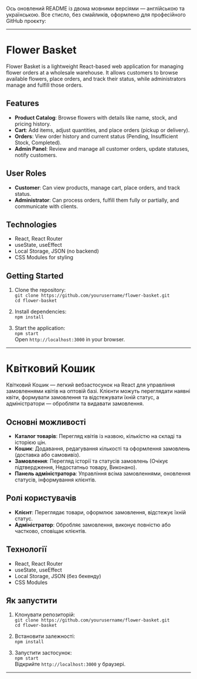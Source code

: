 Ось оновлений README із двома мовними версіями — англійською та українською. Все стисло, без смайликів, оформлено для професійного GitHub проєкту:

---

# Flower Basket

Flower Basket is a lightweight React-based web application for managing flower orders at a wholesale warehouse. It allows customers to browse available flowers, place orders, and track their status, while administrators manage and fulfill those orders.

## Features

- **Product Catalog**: Browse flowers with details like name, stock, and pricing history.
- **Cart**: Add items, adjust quantities, and place orders (pickup or delivery).
- **Orders**: View order history and current status (Pending, Insufficient Stock, Completed).
- **Admin Panel**: Review and manage all customer orders, update statuses, notify customers.

## User Roles

- **Customer**: Can view products, manage cart, place orders, and track status.
- **Administrator**: Can process orders, fulfill them fully or partially, and communicate with clients.

## Technologies

- React, React Router
- useState, useEffect
- Local Storage, JSON (no backend)
- CSS Modules for styling

## Getting Started

1. Clone the repository:  
   `git clone https://github.com/yourusername/flower-basket.git`  
   `cd flower-basket`

2. Install dependencies:  
   `npm install`

3. Start the application:  
   `npm start`  
   Open `http://localhost:3000` in your browser.

---

# Квітковий Кошик

Квітковий Кошик — легкий вебзастосунок на React для управління замовленнями квітів на оптовій базі. Клієнти можуть переглядати наявні квіти, формувати замовлення та відстежувати їхній статус, а адміністратори — обробляти та видавати замовлення.

## Основні можливості

- **Каталог товарів**: Перегляд квітів із назвою, кількістю на складі та історією цін.
- **Кошик**: Додавання, редагування кількості та оформлення замовлень (доставка або самовивіз).
- **Замовлення**: Перегляд історії та статусів замовлень (Очікує підтвердження, Недостатньо товару, Виконано).
- **Панель адміністратора**: Управління всіма замовленнями, оновлення статусів, інформування клієнтів.

## Ролі користувачів

- **Клієнт**: Переглядає товари, оформлює замовлення, відстежує їхній статус.
- **Адміністратор**: Обробляє замовлення, виконує повністю або частково, сповіщає клієнтів.

## Технології

- React, React Router
- useState, useEffect
- Local Storage, JSON (без бекенду)
- CSS Modules

## Як запустити

1. Клонувати репозиторій:  
   `git clone https://github.com/yourusername/flower-basket.git`  
   `cd flower-basket`

2. Встановити залежності:  
   `npm install`

3. Запустити застосунок:  
   `npm start`  
   Відкрийте `http://localhost:3000` у браузері.

---
